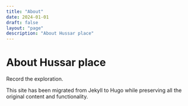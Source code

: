 ```yaml
---
title: "About"
date: 2024-01-01
draft: false
layout: "page"
description: "About Hussar place"
---
```


# About Hussar place

Record the exploration.

This site has been migrated from Jekyll to Hugo while preserving all the original content and functionality.